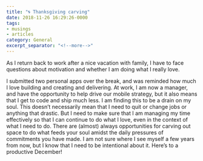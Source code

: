 ```yaml
---
title: "🌀 Thanksgiving carving"
date: 2018-11-26 16:29:26-0000
tags:
- musings
- articles
category: General
excerpt_separator: "<!--more-->"
---
```


As I return back to work after a nice vacation with family, I have to face questions about motivation and whether I am doing what I really love.

<!--more-->

I submitted two personal apps over the break, and was reminded how much I love building and creating and delivering. At work, I am now a manager, and have the opportunity to help drive our mobile strategy, but it also means that I get to code and ship much less. I am finding this to be a drain on my soul. This doesn’t necessarily mean that I need to quit or change jobs or anything that drastic. But I need to make sure that I am managing my time effectively so that I can continue to do what I love, even in the context of what I need to do. There are (almost) always opportunities for carving out space to do what feeds your soul amidst the daily pressures of commitments you have made. I am not sure where I see myself a few years from now, but I know that I need to be intentional about it. Here’s to a productive December!